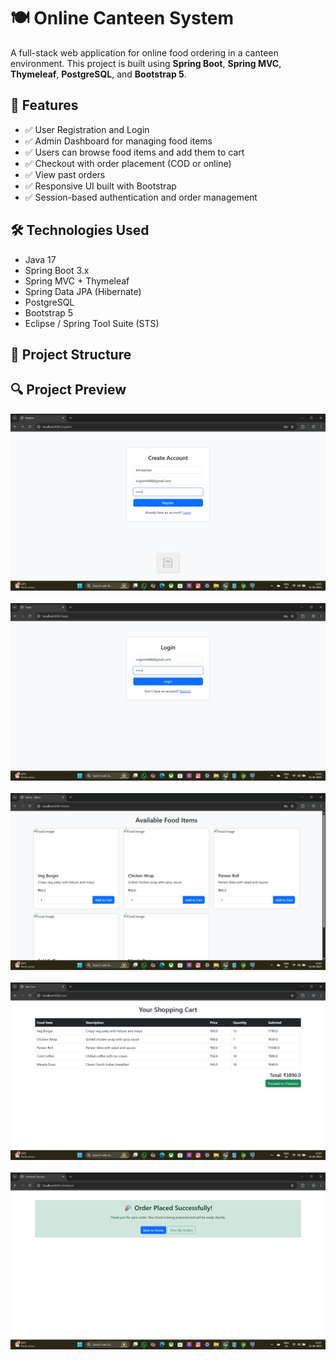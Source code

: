 # 🍽️ Online Canteen System

A full-stack web application for online food ordering in a canteen environment.
This project is built using **Spring Boot**, **Spring MVC**, **Thymeleaf**, **PostgreSQL**, and **Bootstrap 5**.

## 🚀 Features

- ✅ User Registration and Login
- ✅ Admin Dashboard for managing food items
- ✅ Users can browse food items and add them to cart
- ✅ Checkout with order placement (COD or online)
- ✅ View past orders
- ✅ Responsive UI built with Bootstrap
- ✅ Session-based authentication and order management

## 🛠️ Technologies Used

- Java 17
- Spring Boot 3.x
- Spring MVC + Thymeleaf
- Spring Data JPA (Hibernate)
- PostgreSQL
- Bootstrap 5
- Eclipse / Spring Tool Suite (STS)

## 📁 Project Structure

## 🔍 Project Preview

<p align="center">
  <img src="images/Screenshot 2025-06-21 134519.png" width="600" />
  <br><br>
  <img src="images/Screenshot 2025-06-21 134545.png" width="600" />
  <br><br>
  <img src="images/Screenshot 2025-06-21 134613.png" width="600" />
  <br><br>
  <img src="images/Screenshot 2025-06-21 134739.png" width="600" />
  <br><br>
  <img src="images/Screenshot 2025-06-21 134758.png" width="600" />
</p>



